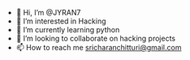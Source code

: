- 👋 Hi, I’m @JYRAN7
- 👀 I’m interested in Hacking
- 🌱 I’m currently learning python
- 💞️ I’m looking to collaborate on hacking projects
- 📫 How to reach me sricharanchitturi@gmail.com


<!---
JYRAN7/JYRAN7 is a ✨ special ✨ repository because its `README.md` (this file) appears on your GitHub profile.
You can click the Preview link to take a look at your changes.
--->
